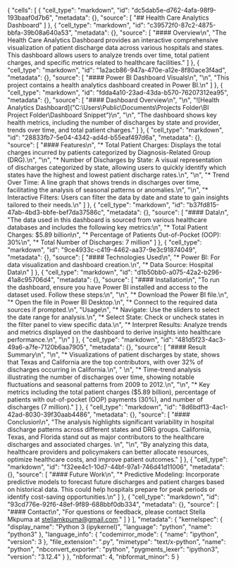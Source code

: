 {
 "cells": [
  {
   "cell_type": "markdown",
   "id": "dc5dab5e-d762-4afa-98f9-193baaf0d7b6",
   "metadata": {},
   "source": [
    "## Health Care Analytics Dashboard"
   ]
  },
  {
   "cell_type": "markdown",
   "id": "c39572f0-87c2-4875-bbfa-39b08a640a53",
   "metadata": {},
   "source": [
    "#### Overview\n",
    "The Health Care Analytics Dashboard provides an interactive comprehensive visualization of patient discharge data across various hospitals and states. This dashboard allows users to analyze trends over time, total patient charges, and specific metrics related to healthcare facilities."
   ]
  },
  {
   "cell_type": "markdown",
   "id": "1a2acb86-947a-470e-a12e-8f80ace3f4ad",
   "metadata": {},
   "source": [
    "#### Power BI Dashboard Visuals\n",
    "\n",
    "This project contains a health analytics dashboard created in Power BI.\n"
   ]
  },
  {
   "cell_type": "markdown",
   "id": "fdda4a10-23ad-43da-b570-76207312ea95",
   "metadata": {},
   "source": [
    "#### Dashboard Overview\n",
    "\n",
    "![Health Analytics Dashboard](\"C:\\Users\\Public\\Documents\\Projects Folder\\BI Project Folder\\Dashboard Snippet\")\n",
    "\n",
    "The dashboard shows key health metrics, including the number of discharges by state and provider, trends over time, and total patient charges."
   ]
  },
  {
   "cell_type": "markdown",
   "id": "28833fb7-5e04-4342-ad4d-b55eaf497d6a",
   "metadata": {},
   "source": [
    "#### Features\n",
    "* Total Patient Charges: Displays the total charges incurred by patients categorized by Diagnosis-Related Group (DRG).\n",
    "\n",
    "* Number of Discharges by State: A visual representation of discharges categorized by state, allowing users to quickly identify which states have the highest and lowest patient discharge rates.\n",
    "\n",
    "* Trend Over Time: A line graph that shows trends in discharges over time, facilitating the analysis of seasonal patterns or anomalies.\n",
    "\n",
    "* Interactive Filters: Users can filter the data by date and state to gain insights tailored to their needs.\n"
   ]
  },
  {
   "cell_type": "markdown",
   "id": "b37fd815-47ab-4bd3-bbfe-bef7da37586c",
   "metadata": {},
   "source": [
    "#### Data\n",
    "The data used in this dashboard is sourced from various healthcare databases and includes the following key metrics:\n",
    "* Total Patient Charges: $5.89 billion\n",
    "* Percentage of Patients Out-of-Pocket (OOP): 30%\n",
    "* Total Number of Discharges: 7 million"
   ]
  },
  {
   "cell_type": "markdown",
   "id": "9ce4933c-c419-4462-aa37-9e3c91874049",
   "metadata": {},
   "source": [
    "#### Technologies Used\n",
    "* Power BI: For data visualization and dashboard creation.\n",
    "* Data Source: Hospital Data\n"
   ]
  },
  {
   "cell_type": "markdown",
   "id": "d1b50bb0-a075-42a2-b296-41a8c95706d4",
   "metadata": {},
   "source": [
    "#### Installation\n",
    "To run the dashboard, ensure you have Power BI installed and access to the dataset used. Follow these steps:\n",
    "\n",
    "* Download the Power BI file.\n",
    "* Open the file in Power BI Desktop.\n",
    "* Connect to the required data sources if prompted.\n",
    "Usage\n",
    "* Navigate: Use the sliders to select the date range for analysis.\n",
    "* Select State: Check or uncheck states in the filter panel to view specific data.\n",
    "* Interpret Results: Analyze trends and metrics displayed on the dashboard to derive insights into healthcare performance.\n",
    "\n"
   ]
  },
  {
   "cell_type": "markdown",
   "id": "481d5f23-4ac3-49a6-a7fe-7120b6aa7905",
   "metadata": {},
   "source": [
    "#### Result Summary\n",
    "\n",
    "* Visualizations of patient discharges by state, shows that Texas and California are the top contributors, with over 32% of discharges occurring in California.\n",
    "  \n",
    "* Time-trend analysis illustrating the number of discharges over time, showing notable fluctuations and seasonal patterns from 2009 to 2012.\n",
    "\n",
    "* Key metrics including the total patient charges ($5.89 billion), percentage of patients with out-of-pocket (OOP) payments (30%), and number of discharges (7 million)."
   ]
  },
  {
   "cell_type": "markdown",
   "id": "8d6bdf13-4ac1-42ad-8030-39f30aab4486",
   "metadata": {},
   "source": [
    "#### Conclusion\n",
    "The analysis highlights significant variability in hospital discharge patterns across different states and DRG groups. California, Texas, and Florida stand out as major contributors to the healthcare discharges and associated charges. \n",
    "\n",
    "By analyzing this data, healthcare providers and policymakers can better allocate resources, optimize healthcare costs, and improve patient outcomes."
   ]
  },
  {
   "cell_type": "markdown",
   "id": "f32ee4c1-10d7-44bf-97a1-746d41d11006",
   "metadata": {},
   "source": [
    "#### Future Work\n",
    "* Predictive Modeling: Incorporate predictive models to forecast future discharges and patient charges based on historical data. This could help hospitals prepare for peak periods or identify cost-saving opportunities.\n"
   ]
  },
  {
   "cell_type": "markdown",
   "id": "93cd776e-92f6-48ef-9f89-688bbf0db334",
   "metadata": {},
   "source": [
    "#### Contact\n",
    "For questions or feedback, please contact Stella Mkpuma at stellamkpuma@gmail.com."
   ]
  }
 ],
 "metadata": {
  "kernelspec": {
   "display_name": "Python 3 (ipykernel)",
   "language": "python",
   "name": "python3"
  },
  "language_info": {
   "codemirror_mode": {
    "name": "ipython",
    "version": 3
   },
   "file_extension": ".py",
   "mimetype": "text/x-python",
   "name": "python",
   "nbconvert_exporter": "python",
   "pygments_lexer": "ipython3",
   "version": "3.12.4"
  }
 },
 "nbformat": 4,
 "nbformat_minor": 5
}
